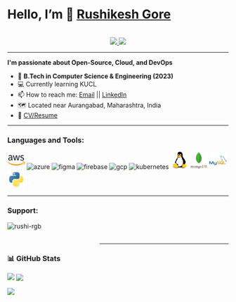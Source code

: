 # Hello, I’m 👋 [Rushikesh Gore](https://github.com/rushi-rgb)
<!-- https://shields.io/ -->
<p align="center"><br/>
 <a href="https://www.linkedin.com/in/rushikesh-l-gore-754015161/">
  <img src="https://img.shields.io/badge/linkedin-Rushikesh%20Gore-blue?style=flat-square&logo=linkedin">
 </a>
 <a href="mailto:hrgore8@gmail.com">
  <img src="https://img.shields.io/badge/Email-hrgore8@gmail.com-red?style=flat-square&logo=gmail&logoColor=white">
 </a>
</p>

---

**I'm passionate about Open-Source, Cloud, and DevOps**  

- 📄 **B.Tech in Computer Science & Engineering (2023)**  
- 💻 Currently learning KUCL  
- 📫 How to reach me: [Email](mailto:hrgore8@gmail.com) || [LinkedIn](https://www.linkedin.com/in/rushikesh-l-gore-754015161/)  
- 🗺️ Located near Aurangabad, Maharashtra, India  
- 📝 [CV/Resume](https://drive.google.com/file/d/1BDD8E39JX-NpNbZ0g4IU9-mK-Bh_uB5x/view?usp=sharing)  

---

<h3 align="left">Languages and Tools:</h3>
<p>
<img src="https://raw.githubusercontent.com/devicons/devicon/master/icons/amazonwebservices/amazonwebservices-original-wordmark.svg" alt="aws" width="40" height="40"/> 
<img src="https://www.vectorlogo.zone/logos/microsoft_azure/microsoft_azure-icon.svg" alt="azure" width="40" height="40"/> 
<img src="https://www.vectorlogo.zone/logos/figma/figma-icon.svg" alt="figma" width="40" height="40"/> 
<img src="https://www.vectorlogo.zone/logos/firebase/firebase-icon.svg" alt="firebase" width="40" height="40"/> 
<img src="https://www.vectorlogo.zone/logos/google_cloud/google_cloud-icon.svg" alt="gcp" width="40" height="40"/> 
<img src="https://www.vectorlogo.zone/logos/kubernetes/kubernetes-icon.svg" alt="kubernetes" width="40" height="40"/> 
<img src="https://raw.githubusercontent.com/devicons/devicon/master/icons/linux/linux-original.svg" alt="linux" width="40" height="40"/> 
<img src="https://raw.githubusercontent.com/devicons/devicon/master/icons/mongodb/mongodb-original-wordmark.svg" alt="mongodb" width="40" height="40"/> 
<img src="https://raw.githubusercontent.com/devicons/devicon/master/icons/mysql/mysql-original-wordmark.svg" alt="mysql" width="40" height="40"/> 
<img src="https://raw.githubusercontent.com/devicons/devicon/master/icons/python/python-original.svg" alt="python" width="40" height="40"/> 
</p>

---

<h3 align="left">Support:</h3>
<p><a href="https://www.buymeacoffee.com/rushi-rgb"> 
<img align="left" src="https://cdn.buymeacoffee.com/buttons/v2/default-yellow.png" height="50" width="210" alt="rushi-rgb" /></a></p><br><br>

---

### 📊 GitHub Stats

<p><img align="left" src="https://github-readme-stats.vercel.app/api/top-langs/?username=rushi-rgb&layout=compact&langs_count=8&card_width=320&theme=radical&hide_border=true&count_private=true" /></p>

<p>&nbsp;<img align="center" src="https://github-readme-stats.vercel.app/api?username=rushi-rgb&show_icons=true&theme=radical&hide_border=true&count_private=true" /></p>

<p><img align="center" src="https://github-readme-streak-stats.herokuapp.com?user=rushi-rgb&theme=radical&hide_border=true" /></p>
